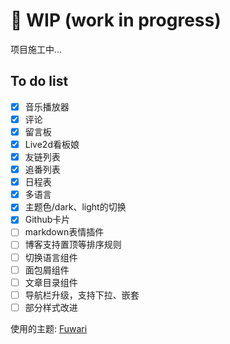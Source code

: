 # 🚧 WIP (work in progress)

项目施工中...

## To do list
- [x] 音乐播放器
- [x] 评论
- [x] 留言板
- [x] Live2d看板娘
- [x] 友链列表
- [x] 追番列表
- [x] 日程表
- [x] 多语言
- [x] 主题色/dark、light的切换
- [x] Github卡片
- [ ] markdown表情插件
- [ ] 博客支持置顶等排序规则
- [ ] 切换语言组件
- [ ] 面包屑组件
- [ ] 文章目录组件
- [ ] 导航栏升级，支持下拉、嵌套
- [ ] 部分样式改进

使用的主题: [Fuwari](https://github.com/saicaca/fuwari)
